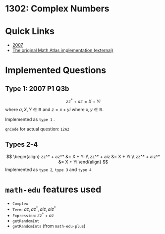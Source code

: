 
# 1302: Complex Numbers

# Quick Links

- [2007](#type-1-2007-p1-q3b)
- [The original Math Atlas implementation (external)](https://math-atlas.vercel.app/questions/qn1302)

# Implemented Questions

## Type 1: 2007 P1 Q3b
  
$$
\begin{equation}
zz^* + az = X + Yi
\end{equation}
$$
where $a, X, Y \in \mathbb{R}$ and $z=x+yi$ where $x,y \in \mathbb{R}$.

Implemented as `type 1` .

`qnCode` for actual question: `12A2`

## Types 2-4

$$
\begin{align}
zz^* + az^* &= X + Yi \\
zz^* + aiz &= X + Yi \\
zz^* + aiz^* &= X + Yi
\end{align}
$$
Implemented as `type 2`, `type 3` and `type 4`

# `math-edu` features used

- `Complex`
- `Term`: $az, az^*, aiz, aiz^*$
- `Expression`: $zz^* + az$
- `getRandomInt`
- `getRandomInts` (from `math-edu-plus`)
